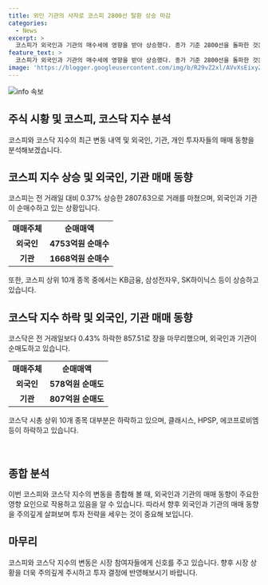```yaml
---
title: 외인 기관의 사자로 코스피 2800선 탈환 상승 마감
categories:
  - News
excerpt: >
  코스피가 외국인과 기관의 매수세에 영향을 받아 상승했다. 종가 기준 2800선을 돌파한 것은 2022년 1월 이후 2년 5개월 만이다. 업종별로는 전기가스업, 건설업, 운수창고, 종이·목재 등이 상승했고, 음식료품, 의약품, 운수장비 등은 하락했다. 시가총액 상위 10개 종목의 희비는 엇갈리며, 코스닥은 외국인과 기관의 매도세에 내림세를 보였다. 주가의 변동성에 대한 상세한 분석은 기사에서 확인할 수 있다.
feature_text: >
  코스피가 외국인과 기관의 매수세에 영향을 받아 상승했다. 종가 기준 2800선을 돌파한 것은 2022년 1월 이후 2년 5개월 만이다. 업종별로는 전기가스업, 건설업, 운수창고, 종이·목재 등이 상승했고, 음식료품, 의약품, 운수장비 등은 하락했다. 시가총액 상위 10개 종목의 희비는 엇갈리며, 코스닥은 외국인과 기관의 매도세에 내림세를 보였다. 주가의 변동성에 대한 상세한 분석은 기사에서 확인할 수 있다.
image: 'https://blogger.googleusercontent.com/img/b/R29vZ2xl/AVvXsEixyZcFfHzMRdzZMjFBmAUKJYCLCGyLL1o632UiGVXcaFdKo_bkvkuCioo0uUKlGfBVcT3P84aROyZIXSBEx3Aw5nCQ3pTgDom1WDC4m8eifvWiAmWEEVb4x6G_l8C0QH225ldMjyaFvpxGEBGNO37VmDTDMHGhJPq73UglMfDca1-0aw/s1600/blogspot.png'
---
```


<p><img src="https://blogger.googleusercontent.com/img/b/R29vZ2xl/AVvXsEixyZcFfHzMRdzZMjFBmAUKJYCLCGyLL1o632UiGVXcaFdKo_bkvkuCioo0uUKlGfBVcT3P84aROyZIXSBEx3Aw5nCQ3pTgDom1WDC4m8eifvWiAmWEEVb4x6G_l8C0QH225ldMjyaFvpxGEBGNO37VmDTDMHGhJPq73UglMfDca1-0aw/s1600/blogspot.png" alt="info 속보" /></p>

<h2 data-ke-size="size26">주식 시황 및 코스피, 코스닥 지수 분석</h2>

<p data-ke-size="size16">코스피와 코스닥 지수의 최근 변동 내역 및 외국인, 기관, 개인 투자자들의 매매 동향을 분석해보겠습니다.</p>

<h2 data-ke-size="size24">코스피 지수 상승 및 외국인, 기관 매매 동향</h2>

<p data-ke-size="size16">코스피는 전 거래일 대비 0.37% 상승한 2807.63으로 거래를 마쳤으며, 외국인과 기관이 순매수하고 있는 상황입니다.</p>

<table>
    <tr>
        <td style="text-align: center; height: 17px;"><b>매매주체</b></td>
        <td style="text-align: center; height: 17px;"><b>순매매액</b></td>
    </tr>
    <tr>
        <td style="text-align: center; height: 17px;"><b>외국인</b></td>
        <td style="text-align: center; height: 17px;"><b>4753억원 순매수</b></td>
    </tr>
    <tr>
        <td style="text-align: center; height: 17px;"><b>기관</b></td>
        <td style="text-align: center; height: 17px;"><b>1668억원 순매수</b></td>
    </tr>
</table>

<p data-ke-size="size16">또한, 코스피 상위 10개 종목 중에서는 KB금융, 삼성전자우, SK하이닉스 등이 상승하고 있습니다.</p>

<h2 data-ke-size="size24">코스닥 지수 하락 및 외국인, 기관 매매 동향</h2>

<p data-ke-size="size16">코스닥은 전 거래일보다 0.43% 하락한 857.51로 장을 마무리했으며, 외국인과 기관이 순매도하고 있습니다.</p>

<table>
    <tr>
        <td style="text-align: center; height: 17px;"><b>매매주체</b></td>
        <td style="text-align: center; height: 17px;"><b>순매매액</b></td>
    </tr>
    <tr>
        <td style="text-align: center; height: 17px;"><b>외국인</b></td>
        <td style="text-align: center; height: 17px;"><b>578억원 순매도</b></td>
    </tr>
    <tr>
        <td style="text-align: center; height: 17px;"><b>기관</b></td>
        <td style="text-align: center; height: 17px;"><b>807억원 순매도</b></td>
    </tr>
</table>

<p data-ke-size="size16">코스닥 시총 상위 10개 종목 대부분은 하락하고 있으며, 클래시스, HPSP, 에코프로비엠 등이 하락하고 있습니다.</p>

<p data-ke-size="size16">&nbsp;</p>

<h2 data-ke-size="size24">종합 분석</h2>

<p data-ke-size="size16">이번 코스피와 코스닥 지수의 변동을 종합해 볼 때, 외국인과 기관의 매매 동향이 주요한 영향 요인으로 작용하고 있음을 알 수 있습니다. 따라서 향후 외국인과 기관의 매매 동향을 주의깊게 살펴보며 투자 전략을 세우는 것이 중요해 보입니다.</p>

<h2 data-ke-size="size24">마무리</h2>

<p data-ke-size="size16">코스피와 코스닥 지수의 변동은 시장 참여자들에게 신호를 주고 있습니다. 향후 시장 상황을 더욱 주의깊게 주시하고 투자 결정에 반영해보시기 바랍니다.</p>

